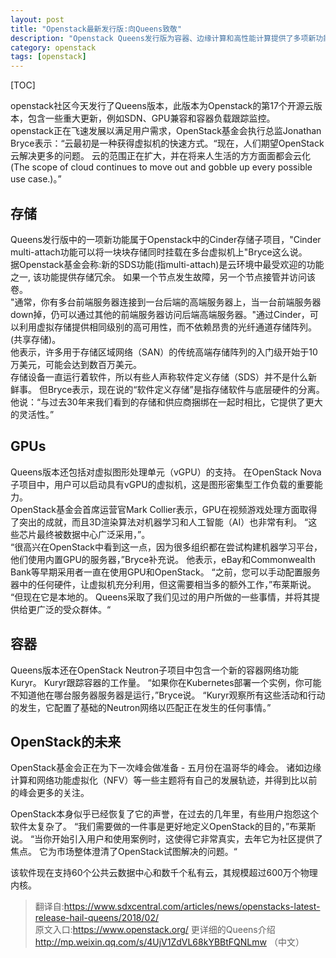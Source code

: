 ```yaml
---
layout: post
title: "Openstack最新发行版:向Queens致敬"
description: "Openstack Queens发行版为容器、边缘计算和高性能计算提供了多项新功能"
category: openstack
tags: [openstack]
---
```

[TOC]

openstack社区今天发行了Queens版本，此版本为Openstack的第17个开源云版本，包含一些重大更新，例如SDN、GPU兼容和容器负载跟踪监控。  
openstack正在飞速发展以满足用户需求，OpenStack基金会执行总监Jonathan Bryce表示：“云最初是一种获得虚拟机的快速方式。“现在，人们期望OpenStack云解决更多的问题。 云的范围正在扩大，并在将来人生活的方方面面都会云化(The scope of cloud continues to move out and gobble up every possible use case.)。”

## 存储
Queens发行版中的一项新功能属于Openstack中的Cinder存储子项目，"Cinder multi-attach功能可以将一块块存储同时挂载在多台虚拟机上"Bryce这么说。  
据Openstack基金会称:新的SDS功能(指multi-attach)是云环境中最受欢迎的功能之一, 该功能提供存储冗余。 如果一个节点发生故障，另一个节点接管并访问该卷。  
"通常，你有多台前端服务器连接到一台后端的高端服务器上，当一台前端服务器down掉，仍可以通过其他的前端服务器访问后端高端服务器。"通过Cinder，可以利用虚拟存储提供相同级别的高可用性，而不依赖昂贵的光纤通道存储阵列。(共享存储)。  
他表示，许多用于存储区域网络（SAN）的传统高端存储阵列的入门级开始于10万美元，可能会达到数百万美元。  
存储设备一直运行着软件，所以有些人声称软件定义存储（SDS）并不是什么新鲜事。 但Bryce表示，现在说的“软件定义存储”是指存储软件与底层硬件的分离。 他说：“与过去30年来我们看到的存储和供应商捆绑在一起时相比，它提供了更大的灵活性。”

## GPUs
Queens版本还包括对虚拟图形处理单元（vGPU）的支持。 在OpenStack Nova子项目中，用户可以启动具有vGPU的虚拟机，这是图形密集型工作负载的重要能力。  
OpenStack基金会首席运营官Mark Collier表示，GPU在视频游戏处理方面取得了突出的成就，而且3D渲染算法对机器学习和人工智能（AI）也非常有利。 “这些芯片最终被数据中心广泛采用，”。  
“很高兴在OpenStack中看到这一点，因为很多组织都在尝试构建机器学习平台，他们使用内置GPU的服务器，”Bryce补充说。 他表示，eBay和Commonwealth Bank等早期采用者一直在使用GPU和OpenStack。 “之前，您可以手动配置服务器中的任何硬件，让虚拟机充分利用，但这需要相当多的额外工作，”布莱斯说。 “但现在它是本地的。 Queens采取了我们见过的用户所做的一些事情，并将其提供给更广泛的受众群体。“

## 容器
Queens版本还在OpenStack Neutron子项目中包含一个新的容器网络功能Kuryr。 Kuryr跟踪容器的工作量。 “如果你在Kubernetes部署一个实例，你可能不知道他在哪台服务器服务器是运行，”Bryce说。 “Kuryr观察所有这些活动和行动的发生，它配置了基础的Neutron网络以匹配正在发生的任何事情。”

## OpenStack的未来
OpenStack基金会正在为下一次峰会做准备 - 五月份在温哥华的峰会。 诸如边缘计算和网络功能虚拟化（NFV）等一些主题将有自己的发展轨迹，并得到比以前的峰会更多的关注。  

OpenStack本身似乎已经恢复了它的声誉，在过去的几年里，有些用户抱怨这个软件太复杂了。 “我们需要做的一件事是更好地定义OpenStack的目的，”布莱斯说。 “当你开始引入用户和使用案例时，这使得它非常真实，去年它为社区提供了焦点。 它为市场整体澄清了OpenStack试图解决的问题。“

该软件现在支持60个公共云数据中心和数千个私有云，其规模超过600万个物理内核。

>翻译自:https://www.sdxcentral.com/articles/news/openstacks-latest-release-hail-queens/2018/02/  
原文入口:https://www.openstack.org/
更详细的Queens介绍 http://mp.weixin.qq.com/s/4UjV1ZdVL68kYBBtFQNLmw （中文）
